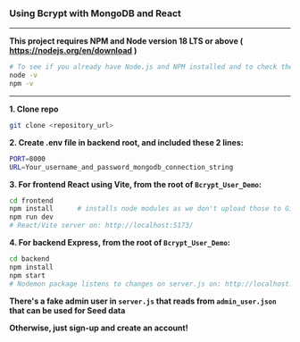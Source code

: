 ### Using Bcrypt with MongoDB and React   
---   

**This project requires NPM and Node version 18 LTS or above ( https://nodejs.org/en/download )**  
```sh
# To see if you already have Node.js and NPM installed and to check the installed version
node -v
npm -v
```
---

**1. Clone repo**  
```sh
git clone <repository_url>
```


**2. Create .env file in backend root, and included these 2 lines:**
```sh
PORT=8000
URL=Your_username_and_password_mongodb_connection_string
```


**3. For frontend React using Vite, from the root of `Bcrypt_User_Demo`:**
```sh
cd frontend
npm install      # installs node modules as we don't upload those to Github
npm run dev
# React/Vite server on: http://localhost:5173/
```

 
**4. For backend Express, from the root of `Bcrypt_User_Demo`:**


```sh
cd backend
npm install
npm start
# Nodemon package listens to changes on server.js on: http://localhost:8000/
```


**There's a fake admin user in `server.js` that reads from `admin_user.json` that can be used for Seed data** 

**Otherwise, just sign-up and create an account!**